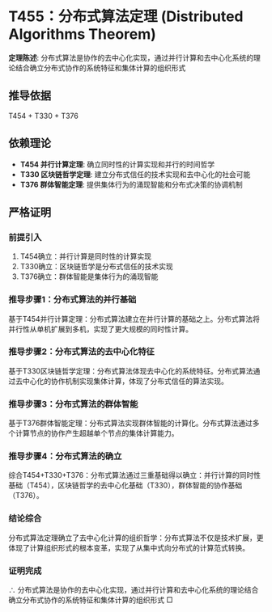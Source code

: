 # T455：分布式算法定理 (Distributed Algorithms Theorem)

**定理陈述**: 分布式算法是协作的去中心化实现，通过并行计算和去中心化系统的理论结合确立分布式协作的系统特征和集体计算的组织形式

## 推导依据
T454 + T330 + T376

## 依赖理论
- **T454 并行计算定理**: 确立同时性的计算实现和并行的时间哲学
- **T330 区块链哲学定理**: 建立分布式信任的技术实现和去中心化的社会可能
- **T376 群体智能定理**: 提供集体行为的涌现智能和分布式决策的协调机制

## 严格证明

### 前提引入
1. T454确立：并行计算是同时性的计算实现
2. T330确立：区块链哲学是分布式信任的技术实现
3. T376确立：群体智能是集体行为的涌现智能

### 推导步骤1：分布式算法的并行基础
基于T454并行计算定理：分布式算法建立在并行计算的基础之上。分布式算法将并行性从单机扩展到多机，实现了更大规模的同时性计算。

### 推导步骤2：分布式算法的去中心化特征
基于T330区块链哲学定理：分布式算法体现去中心化的系统特征。分布式算法通过去中心化的协作机制实现集体计算，体现了分布式信任的算法实现。

### 推导步骤3：分布式算法的群体智能
基于T376群体智能定理：分布式算法实现群体智能的计算化。分布式算法通过多个计算节点的协作产生超越单个节点的集体计算能力。

### 推导步骤4：分布式算法的确立
综合T454+T330+T376：分布式算法通过三重基础得以确立：并行计算的同时性基础（T454），区块链哲学的去中心化基础（T330），群体智能的协作基础（T376）。

### 结论综合
分布式算法定理确立了去中心化计算的组织哲学：分布式算法不仅是技术扩展，更体现了计算组织形式的根本变革，实现了从集中式向分布式的计算范式转换。

### 证明完成
∴ 分布式算法是协作的去中心化实现，通过并行计算和去中心化系统的理论结合确立分布式协作的系统特征和集体计算的组织形式 □